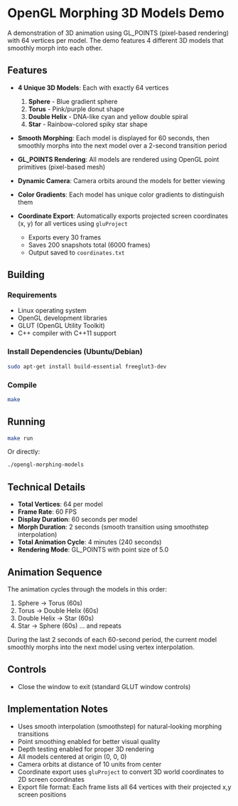 # OpenGL Morphing 3D Models Demo

A demonstration of 3D animation using GL_POINTS (pixel-based rendering) with 64 vertices per model. The demo features 4 different 3D models that smoothly morph into each other.

## Features

- **4 Unique 3D Models**: Each with exactly 64 vertices
  1. **Sphere** - Blue gradient sphere
  2. **Torus** - Pink/purple donut shape
  3. **Double Helix** - DNA-like cyan and yellow double spiral
  4. **Star** - Rainbow-colored spiky star shape

- **Smooth Morphing**: Each model is displayed for 60 seconds, then smoothly morphs into the next model over a 2-second transition period

- **GL_POINTS Rendering**: All models are rendered using OpenGL point primitives (pixel-based mesh)

- **Dynamic Camera**: Camera orbits around the models for better viewing

- **Color Gradients**: Each model has unique color gradients to distinguish them

- **Coordinate Export**: Automatically exports projected screen coordinates (x, y) for all vertices using `gluProject`
  - Exports every 30 frames
  - Saves 200 snapshots total (6000 frames)
  - Output saved to `coordinates.txt`

## Building

### Requirements
- Linux operating system
- OpenGL development libraries
- GLUT (OpenGL Utility Toolkit)
- C++ compiler with C++11 support

### Install Dependencies (Ubuntu/Debian)
```bash
sudo apt-get install build-essential freeglut3-dev
```

### Compile
```bash
make
```

## Running

```bash
make run
```

Or directly:
```bash
./opengl-morphing-models
```

## Technical Details

- **Total Vertices**: 64 per model
- **Frame Rate**: 60 FPS
- **Display Duration**: 60 seconds per model
- **Morph Duration**: 2 seconds (smooth transition using smoothstep interpolation)
- **Total Animation Cycle**: 4 minutes (240 seconds)
- **Rendering Mode**: GL_POINTS with point size of 5.0

## Animation Sequence

The animation cycles through the models in this order:
1. Sphere → Torus (60s)
2. Torus → Double Helix (60s)
3. Double Helix → Star (60s)
4. Star → Sphere (60s)
... and repeats

During the last 2 seconds of each 60-second period, the current model smoothly morphs into the next model using vertex interpolation.

## Controls

- Close the window to exit (standard GLUT window controls)

## Implementation Notes

- Uses smooth interpolation (smoothstep) for natural-looking morphing transitions
- Point smoothing enabled for better visual quality
- Depth testing enabled for proper 3D rendering
- All models centered at origin (0, 0, 0)
- Camera orbits at distance of 10 units from center
- Coordinate export uses `gluProject` to convert 3D world coordinates to 2D screen coordinates
- Export file format: Each frame lists all 64 vertices with their projected x,y screen positions
